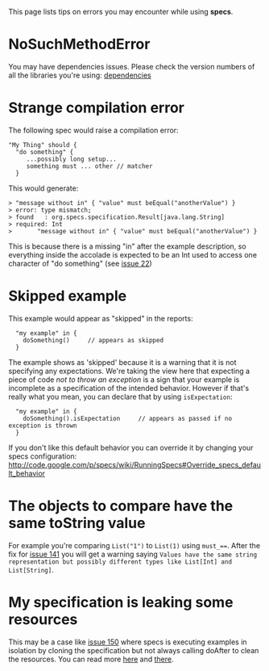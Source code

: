 This page lists tips on errors you may encounter while using **specs**.



# NoSuchMethodError #

You may have dependencies issues. Please check the version numbers of all the libraries you're using: [dependencies](http://code.google.com/p/specs/wiki/RunningSpecs#Dependencies)

# Strange compilation error #

The following spec would raise a compilation error:
```
"My Thing" should {
  "do something" {
     ...possibly long setup...
     something must ... other // matcher
  }
```
This would generate:
```
> "message without in" { "value" must beEqual("anotherValue") }
> error: type mismatch;
> found   : org.specs.specification.Result[java.lang.String]
> required: Int
>       "message without in" { "value" must beEqual("anotherValue") }
```

This is because there is a missing "in" after the example description, so everything inside the accolade is expected to be an Int used to access one character of "do something" (see [issue 22](https://code.google.com/p/specs/issues/detail?id=22))

# Skipped example #

This example would appear as "skipped" in the reports:
```
  "my example" in {
    doSomething()     // appears as skipped
  }
```

The example shows as 'skipped' because it is a warning that it is not specifying any expectations. We're taking the view here that expecting a piece of code _not to throw an exception_ is a sign that your example is incomplete as a specification of the intended behavior. However if that's really what you mean, you can declare that by using `isExpectation`:
```
  "my example" in {
    doSomething().isExpectation     // appears as passed if no exception is thrown
  }
```

If you don't like this default behavior you can override it by changing your specs configuration: http://code.google.com/p/specs/wiki/RunningSpecs#Override_specs_default_behavior

# The objects to compare have the same toString value #

For example you're comparing `List("1")` to `List(1)` using `must_==`. After the fix for [issue 141](https://code.google.com/p/specs/issues/detail?id=141) you will get a warning saying `Values have the same string representation but possibly different types like List[Int] and List[String]`.

# My specification is leaking some resources #

This may be a case like [issue 150](https://code.google.com/p/specs/issues/detail?id=150) where specs is executing examples in isolation by cloning the specification but not always calling doAfter to clean the resources. You can read more [here](http://code.google.com/p/specs/wiki/DeclareSpecifications?ts=1277341088&updated=DeclareSpecifications#Warning!) and [there](http://code.google.com/p/specs/wiki/DeclareSpecifications?ts=1277341088&updated=DeclareSpecifications#With_nested_examples).